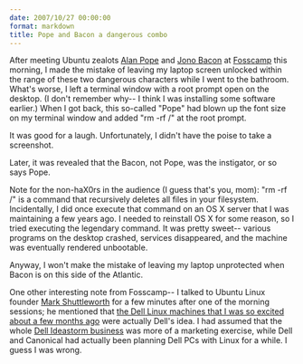 ```yaml
---
date: 2007/10/27 00:00:00
format: markdown
title: Pope and Bacon a dangerous combo
---
```

After meeting Ubuntu zealots <a href="http://popey.com">Alan Pope</a> and <a href="http://jonobacon.org">Jono Bacon</a> at <a href="http://fosscamp.org">Fosscamp</a> this morning, I made the mistake of leaving my laptop screen unlocked within the range of these two dangerous characters while I went to the bathroom. What's worse, I left a terminal window with a root prompt open on the desktop. (I don't remember why-- I think I was installing some software earlier.) When I got back, this so-called "Pope" had blown up the font size on my terminal window and added "rm -rf /" at the root prompt.

It was good for a laugh. Unfortunately, I didn't have the poise to take a screenshot.

Later, it was revealed that the Bacon, not Pope, was the instigator, or so says Pope.

Note for the non-haX0rs in the audience (I guess that's you, mom): "rm -rf /" is a command that recursively deletes all files in your filesystem. Incidentally, I did once execute that command on an OS X server that I was maintaining a few years ago. I needed to reinstall OS X for some reason, so I tried executing the legendary command. It was pretty sweet-- various programs on the desktop crashed, services disappeared, and the machine was eventually rendered unbootable.

Anyway, I won't make the mistake of leaving my laptop unprotected when Bacon is on this side of the Atlantic.

One other interesting note from Fosscamp-- I talked to Ubuntu Linux founder <a href="http://www.markshuttleworth.com/">Mark Shuttleworth</a> for a few minutes after one of the morning sessions; he mentioned that <a href="http://pingswept.org/2007/06/03/finally-booting-pre-installed-linux-on-an-oem-pc/">the Dell Linux machines that I was so excited about a few months ago</a> were actually Dell's idea. I had assumed that the whole <a href="http://www.dellideastorm.com/article/show/61771">Dell Ideastorm business</a> was more of a marketing exercise, while Dell and Canonical had actually been planning Dell PCs with Linux for a while. I guess I was wrong.
